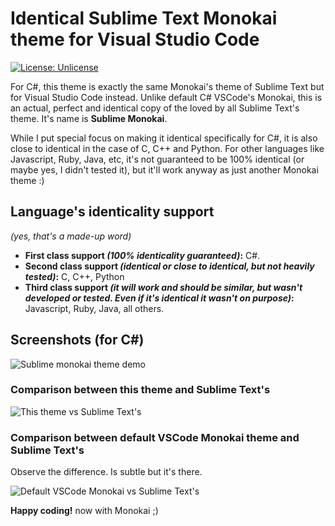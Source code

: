 # Identical Sublime Text Monokai theme for Visual Studio Code

[![License: Unlicense](https://img.shields.io/badge/license-Unlicense-blue.svg)](http://unlicense.org/)

For C#, this theme is exactly the same Monokai's theme of Sublime Text but for Visual Studio Code instead. Unlike default C# VSCode's Monokai, this is an actual, perfect and identical copy of the loved by all Sublime Text's theme. It's name is **Sublime Monokai**.  

While I put special focus on making it identical specifically for C#, it is also close to identical in the case of C, C++ and Python. For other languages like Javascript, Ruby, Java, etc, it's not guaranteed to be 100% identical (or maybe yes, I didn't tested it), but it'll work anyway as just another Monokai theme :)

## Language's identicality support

*(yes, that's a made-up word)*
 
- **First class support *(100% identicality guaranteed)*:** C#.  
- **Second class support *(identical or close to identical, but not heavily tested)*:** C, C++, Python
- **Third class support *(it will work and should be similar, but wasn't developed or tested. Even if it's identical it wasn't on purpose)*:** Javascript, Ruby, Java, all others.

## Screenshots (for C#)

![Sublime monokai theme demo](https://raw.githubusercontent.com/Maximetinu/Sublime-Text-Monokai-theme-for-Visual-Studio-Code/master/screenshots/sublime-monokai-demo.png  "Sublime monokai theme demo")

### Comparison between this theme and Sublime Text's

![This theme vs Sublime Text's](https://raw.githubusercontent.com/Maximetinu/Sublime-Text-Monokai-theme-for-Visual-Studio-Code/master/screenshots/sublime-monokai-vs-sublime-text.png  "This theme vs Sublime Text's")

### Comparison between default VSCode Monokai theme and Sublime Text's

Observe the difference. Is subtle but it's there.

![Default VSCode Monokai vs Sublime Text's](https://raw.githubusercontent.com/Maximetinu/Sublime-Text-Monokai-theme-for-Visual-Studio-Code/master/screenshots/default-monokai-vs-sublime-text.png  "Default VSCode Monokai vs Sublime Text's")

**Happy coding!** now with Monokai ;)